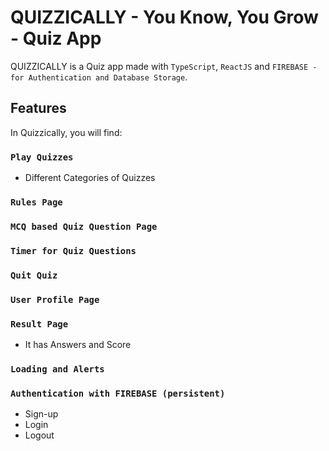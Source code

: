 # QUIZZICALLY - You Know, You Grow - Quiz App

QUIZZICALLY is a Quiz app made with `TypeScript`, `ReactJS` and `FIREBASE - for Authentication and Database Storage`.

## Features

In Quizzically, you will find:
### `Play Quizzes`

- Different Categories of Quizzes

### `Rules Page`
### `MCQ based Quiz Question Page`

### `Timer for Quiz Questions`

### `Quit Quiz`

### `User Profile Page`
### `Result Page`

- It has Answers and Score

### `Loading and Alerts`

### `Authentication with FIREBASE (persistent)`

- Sign-up
- Login
- Logout